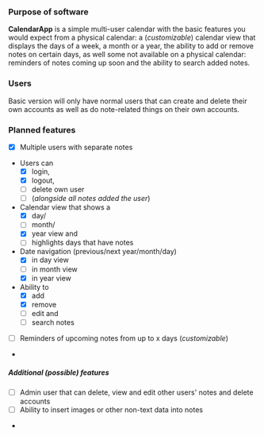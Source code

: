 ### Purpose of software
**CalendarApp** is a simple multi-user calendar with the basic features you would expect from a physical calendar: a (*customizable*) calendar view that displays the days of a week, a month or a year, the ability to add or remove notes on certain days, as well some not available on a physical calendar: reminders of notes coming up soon and the ability to search added notes.
### Users
Basic version will only have normal users that can create and delete their own accounts as well as do note-related things on their own accounts.
### Planned features
- [x] Multiple users with separate notes
- Users can
  - [x] login,
  - [x] logout,
  - [ ] delete own user
  - [ ] (*alongside all notes added the user*)
- Calendar view that shows a 
  - [x] day/
  - [ ] month/
  - [x] year view and
  - [ ] highlights days that have notes
- Date navigation (previous/next year/month/day)
  - [x] in day view
  - [ ] in month view
  - [x] in year view
- Ability to 
  - [x] add
  - [x] remove
  - [ ] edit and
  - [ ] search notes
- [ ] Reminders of upcoming notes from up to x days (*customizable*)
- 
##### Additional (possible) features
- [ ] Admin user that can delete, view and edit other users' notes and delete accounts
- [ ] Ability to insert images or other non-text data into notes
- 

